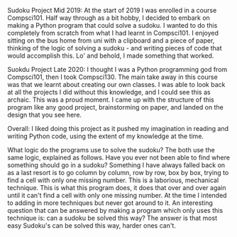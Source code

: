 Sudoku Project Mid 2019:
At the start of 2019 I was enrolled in a course Compsci101. Half way through as a bit hobby, I decided to embark on making a Python program that could solve a sudoku. I wanted to do this completely from scratch from what I had learnt in Compsci101. I enjoyed sitting on the bus home from uni with a clipboard and a piece of paper, thinking of the logic of solving a sudoku - and writing pieces of code that would accomplish this. Lo' and behold, I made something that worked. 

Suokdu Project Late 2020:
I thought I was a Python programming god from Compsci101, then I took Compsci130. The main take away in this course was that we learnt about creating our own classes. I was able to look back at all the projects I did without this knowledge, and I could see this as archaic. This was a proud moment. I came up with the structure of this program like any good project, brainstorming on paper, and landed on the design that you see here. 

Overall:
I liked doing this project as it pushed my imagination in reading and writing Python code, using the extent of my knowledge at the time.

What logic do the programs use to solve the sudoku? 
The both use the same logic, explained as follows. Have you ever not been able to find where something should go in a sudoku? Something I have always falled back on as a last resort is to go column by column, row by row, box by box, trying to find a cell with only one missing number. This is a laborious, mechanical technique. This is what this program does, it does that over and over again until it can't find a cell with only one missing number. At the time I intended to adding in more techniques but never got around to it. An interesting question that can be answered by making a program which only uses this technique is: can a sudoku be solved this way? The answer is that most easy Sudoku's can be solved this way, harder ones can't.
